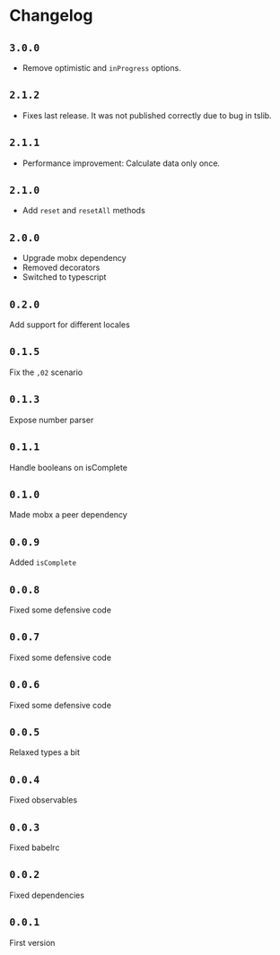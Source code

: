 # Changelog

## `3.0.0`

- Remove optimistic and `inProgress` options.

## `2.1.2`

- Fixes last release. It was not published correctly due to bug in tslib.

## `2.1.1`

- Performance improvement: Calculate data only once.

## `2.1.0`

- Add `reset` and `resetAll` methods

## `2.0.0`

- Upgrade mobx dependency
- Removed decorators
- Switched to typescript

## `0.2.0`

Add support for different locales

## `0.1.5`

Fix the `,02` scenario

## `0.1.3`

Expose number parser

## `0.1.1`

Handle booleans on isComplete

## `0.1.0`

Made mobx a peer dependency

## `0.0.9`

Added `isComplete`

## `0.0.8`

Fixed some defensive code

## `0.0.7`

Fixed some defensive code

## `0.0.6`

Fixed some defensive code

## `0.0.5`

Relaxed types a bit

## `0.0.4`

Fixed observables

## `0.0.3`

Fixed babelrc

## `0.0.2`

Fixed dependencies

## `0.0.1`

First version
